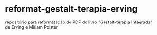 # reformat-gestalt-terapia-erving
repositório para reformatação do PDF do livro "Gestalt-terapia Integrada" de Erving e Miriam Polster
